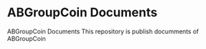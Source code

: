 # ABGroupCoin Documents
ABGroupCoin Documents
  This repository is publish documments of ABGroupCoin
